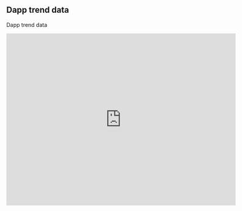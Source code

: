 ## Dapp trend data

Dapp trend data
<iframe width="600" height="450" src="https://datastudio.google.com/embed/reporting/1z4P93rMgo2wnvlJS2iwT5er5Um06n9Ux/page/3MmP" frameborder="0" style="border:0" allowfullscreen></iframe>
